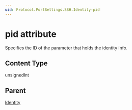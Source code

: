 ```yaml
---
uid: Protocol.PortSettings.SSH.Identity-pid
---
```


# pid attribute

Specifies the ID of the parameter that holds the identity info.

## Content Type

unsignedInt

## Parent

[Identity](xref:Protocol.PortSettings.SSH.Identity)
